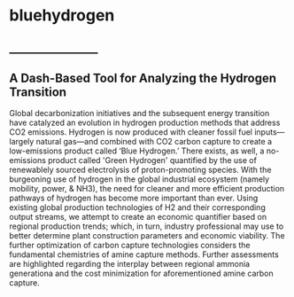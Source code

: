 # bluehydrogen
## ________________
## A Dash-Based Tool for Analyzing the Hydrogen Transition
Global decarbonization initiatives and the subsequent energy transition have catalyzed an evolution in hydrogen production methods that address CO2 emissions. Hydrogen is now produced with cleaner fossil fuel inputs—largely natural gas—and combined with CO2 carbon capture to create a low-emissions product called ‘Blue Hydrogen.’ There exists, as well, a no-emissions product called 'Green Hydrogen' quantified by the use of renewablely sourced electrolysis of proton-promoting species. With the burgeoning use of hydrogen in the global industrial ecosystem (namely mobility, power, & NH3), the need for cleaner and more efficient production pathways of hydrogen has become more important than ever. Using existing global production technologies of H2 and their corresponding output streams, we attempt to create an economic quantifier based on regional production trends; which, in turn, industry professional may use to better determine plant construction parameters and economic viability. The further optimization of carbon capture technologies considers the fundamental chemistries of amine capture methods. Further assessments are highlighted regarding the interplay between regional ammonia generationa and the cost minimization for aforementioned amine carbon capture.
